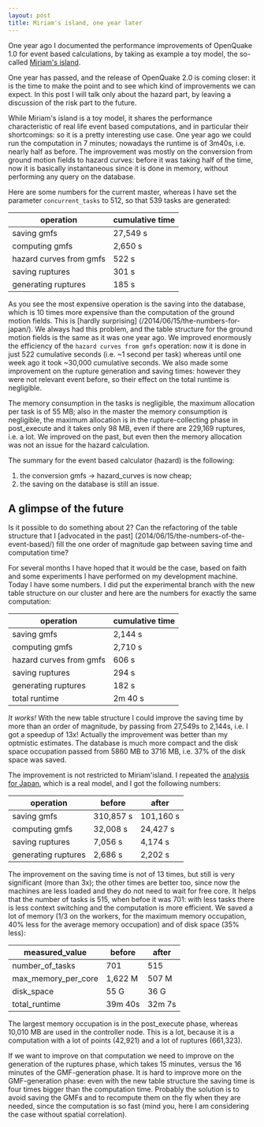 ```yaml
---
layout: post
title: Miriam's island, one year later
---
```


One year ago I documented the performance improvements of OpenQuake 1.0
for event based calculations, by taking as example a toy model, the so-called
[Miriam's island](/2013/06/12/the-story-of-Miriam-island-2/).

One year has passed, and the release of OpenQuake 2.0 is coming
closer: it is the time to make the point and to see which kind of
improvements we can expect.  In this post I will talk only about the
hazard part, by leaving a discussion of the risk part to the future.

While Miriam's island is a toy model, it shares the performance characteristic
of real life event based computations, and in particular their
shortcomings: so it is a pretty interesting use case. One year ago we
could run the computation in 7 minutes; nowadays the runtime is of
3m40s, i.e. nearly half as before. The improvement was mostly on
the conversion from ground motion fields to hazard curves: before
it was taking half of the time, now it is basically instantaneous
since it is done in memory, without performing any query on the
database.

Here are some numbers for the current master, whereas I have set
the parameter `concurrent_tasks` to 512, so that 539 tasks are generated:

operation   | cumulative time
------------|-----------------
saving gmfs |	27,549 s
computing gmfs | 2,650 s
hazard curves from gmfs | 522 s
saving ruptures | 301 s
generating ruptures | 185 s

As you see the most expensive operation is the saving into the
database, which is 10 times more expensive than the computation of the
ground motion fields. This is [hardly surprising]
(/2014/06/15/the-numbers-for-japan/). We always had this
problem, and the table structure for the ground motion fields is the
same as it was one year ago. We improved enormously the efficiency of the
`hazard curves from gmfs` operation: now it is done in just 522 cumulative
seconds (i.e. ~1 second per task) whereas until one week ago it took
~30,000 cumulative seconds.  We also made some improvement on the rupture
generation and saving times: however they were not relevant event
before, so their effect on the total runtime is negligible.

The memory consumption in the tasks is negligible, the maximum allocation
per task is of 55 MB; also in the master the memory consumption is negligible,
the maximum allocation is in the rupture-collecting phase in post_execute
and it takes only 98 MB, even if there are 229,169 ruptures, i.e. a lot.
We improved on the past, but even then the memory allocation was not
an issue for the hazard calculation.

The summary for the event based calculator (hazard) is the following:

1. the conversion gmfs -> hazard_curves is now cheap;
2. the saving on the database is still an issue.

## A glimpse of the future

Is it possible to do something about 2? Can the refactoring of the table
structure that I [advocated in the past]
(2014/06/15/the-numbers-of-the-event-based/)
fill the one order of magnitude gap between saving time and computation time?

For several months I have hoped that it would be the case, based on faith
and some experiments I have performed on my development machine. Today
I have some numbers. I did put the experimental branch with the new
table structure on our cluster and here are the numbers for exactly
the same computation:

operation   | cumulative time
------------|-----------------
saving gmfs |	2,144 s
computing gmfs | 2,710 s
hazard curves from gmfs | 606 s
saving ruptures | 294 s
generating ruptures | 182 s
total runtime | 2m 40 s

*It works!* With the new table structure I could improve the saving
time by more than an order of magnitude, by passing from 27,549s to 2,144s,
i.e. I got a speedup of 13x! Actually the improvement was better than
my optmistic estimates. The database is much more compact and the
disk space occupation passed from 5860 MB to 3716 MB, i.e. 37% of
the disk space was saved.

The improvement is not restricted to Miriam'island. I repeated the [analysis
for Japan](/2014/06/15/the-numbers-for-japan/), which is a real model,
and I got the following numbers:

operation | before | after
----------|--------|--------
saving gmfs | 310,857 s | 101,160 s
computing gmfs | 32,008 s | 24,427 s
saving ruptures | 7,056 s | 4,174 s
generating ruptures | 2,686 s | 2,202 s

The improvement on the saving time is not of 13 times, but still is
very significant (more than 3x); the other times are better too, since
now the machines are less loaded and they do not need to wait for
free core. It helps that the number of tasks is 515, when befoe it was 701:
with less tasks there is less context switching and the computation is
more efficient.
We saved a lot of memory (1/3 on the workers, for the maximum memory
occupation, 40% less for the average memory occupation) and of disk
space (35% less):

measured_value | before |after
---------------|--------|------
number_of_tasks| 701 | 515
max_memory_per_core | 1,622 M | 507 M
disk_space | 55 G | 36 G
total_runtime| 39m 40s | 32m 7s

The largest memory occupation is in the post_execute phase, whereas 10,010 MB
are used in the controller node. This is a lot, because it is a computation
with a lot of points (42,921) and a lot of ruptures (661,323).

If we want to improve on that computation we need to improve on the
generation of the ruptures phase, which takes 15 minutes, versus
the 16 minutes of the GMF-generation phase. It is hard to improve more
on the GMF-generation phase: even with the new table structure the
saving time is four times bigger than the computation time. Probably
the solution is to avoid saving the GMFs and to recompute them
on the fly when they are needed, since the computation is so fast
(mind you, here I am considering the case without spatial correlation).
